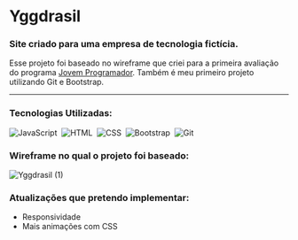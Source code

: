 <h1> Yggdrasil </h1>
<h3>Site criado para uma empresa de tecnologia fictícia.</h3> 
<p>
  Esse projeto foi baseado no wireframe que criei para a primeira avaliação do programa <a href="https://www.jovemprogramador.com.br/index.php">Jovem Programador</a>.     Também é meu primeiro projeto utilizando Git e Bootstrap.
</p>
<hr>

### Tecnologias Utilizadas: 
  
![JavaScript](https://img.shields.io/badge/-JavaScript-05122A?style=flat&logo=javascript)&nbsp;
![HTML](https://img.shields.io/badge/-HTML-05122A?style=flat&logo=HTML5)&nbsp;
![CSS](https://img.shields.io/badge/-CSS-05122A?style=flat&logo=CSS3&logoColor=1572B6)&nbsp;
![Bootstrap](https://img.shields.io/badge/-Bootstrap-05122A?style=flat&logo=bootstrap)&nbsp;
![Git](https://img.shields.io/badge/-Git-05122A?style=flat&logo=git)&nbsp;

### Wireframe no qual o projeto foi baseado: 
![Yggdrasil (1)](https://user-images.githubusercontent.com/86209425/164231735-e8250564-f4f1-41d8-b1ad-38deebabf0fb.jpg)

### Atualizações que pretendo implementar:

* Responsividade
* Mais animações com CSS

